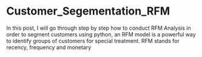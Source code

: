 # Customer_Segementation_RFM
In this post, I will go through step by step how to conduct RFM Analysis in order to segment customers using python, an RFM model is a powerful way to identify groups of customers for special treatment. RFM stands for recency, frequency and monetary
